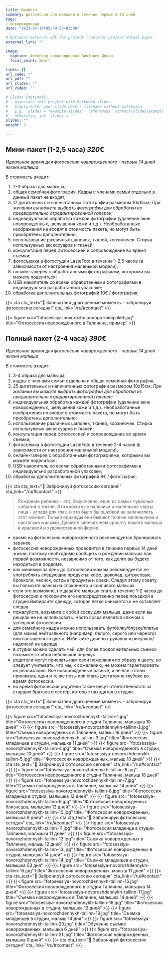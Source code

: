 ```yaml
---
title: Newborn
summary: фотосессия для малышей в течение первых 5-14 дней
tags:
- новорожденные
date: "2023-03-19T05:49:53+03:00"

# Optional external URL for project (replaces project detail page).
external_link: ""

image:
  caption: Фотограф новорожденных Виктория Ильин
  focal_point: Smart

links: []
url_code: ""
url_pdf: ""
url_slides: ""
url_video: ""

# Slides (optional).
#   Associate this project with Markdown slides.
#   Simply enter your slide deck's filename without extension.
#   E.g. `slides = "example-slides"` references `content/slides/example-slides.md`.
#   Otherwise, set `slides = ""`.
slides: ""
weight: 3

---
```


## Мини-пакет (1-2,5 часа) *320*€ 
*Идеальное время для фотосессии новорожденного - первые 14 дней жизни малыша*

В стоимость входит:
1. 2-3 образа для малыша;
2. общая семейная фотография. Кадры с членами семьи отдельно в данный пакет не входят;
3. 17 дигитальных и напечатанных фотографии размером 10х15см;
_При желании вы можете выбрать фотографии для обработки из предварительно отредактированной галереи;_
4. индивидуальная обработка каждой фотографии (удаление акне новорожденных, шелушения кожи и т.д.). Необработанные изображения не входят в стоимость пакета, но могут быть приобретены дополнительно;
5. использование различных шапочек, тканей, корзиночек. Стирка используемых аксессуаров и тканей;
6. консультация перед фотосессией и сопровождение во время съемки;
7. фотосъемка в фотостудии LasteFoto в течение 1-2,5 часов (в зависимости от настроения маленькой модели);
8. онлайн-галерея с обработанными фотографиями, которыми вы можете поделиться;
9. USB-накопитель со всеми обработанными фотографиями в индивидуально разработанной упаковке;
10. обработка дополнительных фотографий 10€ / фотография;

{{< cta cta_text="💛 Запечатлей драгоценные моменты - забронируй фотосессию сегодня!" cta_link="/ru/#contact" >}}

{{< figure src="fotosessiya-novorozhdjonnogo-minipaket.jpg" title="Фотосессия новорожденного в Таллинне, пример" >}}

## Полный пакет (2-4 часа) *390*€
*Идеальное время для фотосессии новорожденного - первые 14 дней жизни малыша*

В стоимость входит:
1. 3-4 образа для малыша;
2. кадры с членами семьи отдельно и общая семейная фотография;
3. 25 дигитальных и напечатанных фотографии размером 10х15см;
_При желании вы можете выбрать фотографии для обработки из предварительно отредактированной галереи;_
4. индивидуальная обработка каждой фотографии (удаление акне новорожденных, шелушения кожи и т.д.). Необработанные изображения не входят в стоимость пакета, но могут быть приобретены дополнительно;
5. использование различных шапочек, тканей, корзиночек. Стирка используемых аксессуаров и тканей;
6. консультация перед фотосессией и сопровождение во время съемки;
7. фотосъемка в фотостудии LasteFoto в течение 2-4 часов (в зависимости от настроения маленькой модели);
8. онлайн-галерея с обработанными фотографиями, которыми вы можете поделиться;
9. USB-накопитель со всеми обработанными фотографиями в индивидуально разработанной упаковке;
10. обработка дополнительных фотографий 8€ / фотография;

{{< cta cta_text="💛 Забронируй фотосессию сегодня!" cta_link="/ru/#contact" >}}

> Рождение ребенка - это, безусловно, одно из самых чудесных событий в жизни. Эти крохотные пальчики и маленькие черты лица - услада для глаз, и это было бы ошибкой не запечатлеть этот момент. Только однажды они бывают такими маленькими и настолько милыми. Давайте запечатлеем красоту вашего малыша в красивой и художественной форме.

- время на фотосессию новорожденного рекомендуется бронировать заранее.
- фотосессия новорожденных проводится в течение первых 14 дней жизни, поэтому необходимо сообщить о рождении малыша при первой возможности, независимо от того, как долго вы будете находиться в роддоме.
- как минимум за день до фотосессии мамам рекомендуется не употреблять следующие продукты: кофе, шоколад, цитрусовые, брокколи, чеснок, острые продукты и орехи. Следуя этому совету, вы повысите шансы на спокойного и сонливого малыша.
- если это возможно, не давайте малышу спать в течение 1-2 часов до фотосессии и покормите его непосредственно перед поъздкой в студию.Выбирайте одежду, которая легко снимается и не оставляет следов. 
- пожалуйста, возьмите с собой соску для малыша, даже если вы решили ее не использовать. Часто соска является ключом к успешной фотосессии.
- для семейного кадра можно использовать футболку/блузку/платье (для мамы) нейтрального (например, белого, серого или черного) или насыщенного цвета. Избегайте длинных рукавов и рисунков/надписей на одежде.
- в студии можно сделать чай, для более продолжительных съемок возьмите с собой небольшой перекус.
- родители могут прислать нам свои пожелания по образу и цвету, но следует учитывать, что мы, к сожалению, не можем гарантировать их реализацию. Все новорожденные разные, и не все готовы принимать одни и те же позы или спать достаточно глубоко во время фотосессии.
- во время фотосессии родители также несут ответственность за старших братьев и сестер, которые находятся в студии.

{{< cta cta_text="💛 Запечатлей драгоценные моменты - забронируй фотосессию сегодня!" cta_link="/ru/#contact" >}}

{{< figure src="fotosessiya-novorozhdennykh-tallinn-1.jpg" title="Фотосессия новорожденного в студии Таллинна, малышка 10 дней" >}}
{{< figure src="fotosessiya-novorozhdennykh-tallinn-2.jpg" title="Съемка новорожденных в Таллинне, малыш 19 дней" >}}
{{< figure src="fotosessiya-novorozhdennykh-tallinn-3.jpg" title="Фотосессия младенцев в студии, малышка 11 дней" >}}
{{< figure src="fotosessiya-novorozhdennykh-tallinn-4.jpg" title="Съемка новорожденного в студии, малышка 10 дней" >}}
{{< figure src="fotosessiya-novorozhdennykh-tallinn-5.jpg" title="Фотосессия новорожденных, малыш 10 дней" >}}
{{< cta cta_text="💛 Забронируй фотосессию сегодня" cta_link="/ru/#contact" >}}
{{< figure src="fotosessiya-novorozhdennykh-tallinn-6.jpg" title="Фотосессия новорожденного в студии Таллинна, малыш 18 дней" >}}
{{< figure src="fotosessiya-novorozhdennykh-tallinn-7.jpg" title="Съемка новорожденных в Таллинне, малышка 14 дней" >}}
{{< figure src="fotosessiya-novorozhdennykh-tallinn-8.jpg" title="Фотосессия младенца в студии, малышка 12 дней" >}}
{{< figure src="fotosessiya-novorozhdennykh-tallinn-9.jpg" title="Фотосессия новорожденных близнецов, малышки 12 дней" >}}
{{< figure src="fotosessiya-novorozhdennykh-tallinn-10.jpg" title="Фотосессия новорожденных, малышка 8 дней" >}}
{{< cta cta_text="💛 Забронируй фотосессию сегодня" cta_link="/ru/#contact" >}}
{{< figure src="fotosessiya-novorozhdennykh-tallinn-11.jpg" title="Фотосессия младенца в студии Таллинна, малышка 11 дней" >}}
{{< figure src="fotosessiya-novorozhdennykh-tallinn-12.jpg" title="Съемка новорожденных в Таллинне, малыш 12 дней" >}}
{{< figure src="fotosessiya-novorozhdennykh-tallinn-13.jpg" title="Фотосессия новорожденных в студии, малышка 14 дней" >}}
{{< figure src="fotosessiya-novorozhdennykh-tallinn-14.jpg" title="Съемка младенцев в студии, малышка 53 дня" >}}
{{< figure src="fotosessiya-novorozhdennykh-tallinn-15.jpg" title="Фотосессия новорожденных, малыш 11 дней" >}}
{{< cta cta_text="💛 Забронируй фотосессию сегодня" cta_link="/ru/#contact" >}}
{{< figure src="fotosessiya-novorozhdennykh-tallinn-16.jpg" title="Фотосессия новорожденного в студии Таллинна, малышка 14 дней" >}}
{{< figure src="fotosessiya-novorozhdennykh-tallinn-17.jpg" title="Съемка новорожденных в Таллинне, малышка 14 дней" >}}
{{< figure src="fotosessiya-novorozhdennykh-tallinn-18.jpg" title="Фотосессия новорожденных в студии, малышка 12 дней" >}}
{{< figure src="fotosessiya-novorozhdennykh-tallinn-19.jpg" title="Съемка младенцев в студии, малыш 14 дня" >}}
{{< figure src="fotosessiya-novorozhdennykh-tallinn-20.jpg" title="Обучение съемке новорожденных, малышка 6 дней" >}}
{{< figure src="fotosessiya-novorozhdennykh-tallinn-21.jpg" title="Фотосессия новорожденных, малышка 9 дней" >}}
{{< cta cta_text="💛 Забронируй фотосессию сегодня" cta_link="/ru/#contact" >}}